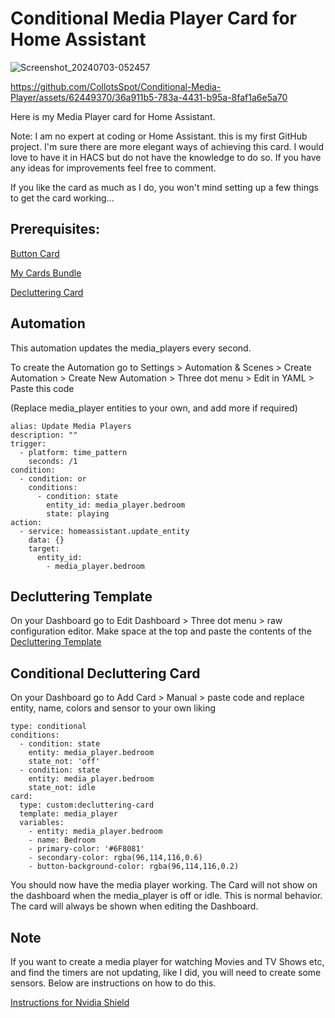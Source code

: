 # **Conditional Media Player Card for Home Assistant**

![Screenshot_20240703-052457](https://github.com/CollotsSpot/Conditional-Media-Player/assets/62449370/548272ef-12af-4693-b647-a6d2a85d00b3)


https://github.com/CollotsSpot/Conditional-Media-Player/assets/62449370/36a911b5-783a-4431-b95a-8faf1a6e5a70



Here is my Media Player card for Home Assistant.

Note: I am no expert at coding or Home Assistant. this is my first GitHub project. I'm sure there are more elegant ways of achieving this card. I would love to have it in HACS but do not have the knowledge to do so. If you have any ideas for improvements feel free to comment.

If you like the card as much as I do, you won't mind setting up a few things to get the card working...

## **Prerequisites:**

[Button Card](https://github.com/custom-cards/button-card)

[My Cards Bundle](https://github.com/AnthonMS/my-cards)

[Decluttering Card](https://github.com/custom-cards/decluttering-card)


## Automation

This automation updates the media_players every second.

To create the Automation go to Settings > Automation & Scenes > Create Automation > Create New Automation > Three dot menu > Edit in YAML > Paste this code

(Replace media_player entities to your own, and add more if required)

```
alias: Update Media Players
description: ""
trigger:
  - platform: time_pattern
    seconds: /1
condition:
  - condition: or
    conditions:
      - condition: state
        entity_id: media_player.bedroom
        state: playing
action:
  - service: homeassistant.update_entity
    data: {}
    target:
      entity_id:
        - media_player.bedroom
```

## Decluttering Template

On your Dashboard go to Edit Dashboard > Three dot menu > raw configuration editor. Make space at the top and paste the contents of the [Decluttering Template](decluttering-template.yaml)

## Conditional Decluttering Card

On your Dashboard go to Add Card > Manual > paste code and replace entity, name, colors and sensor to your own liking

```
type: conditional
conditions:
  - condition: state
    entity: media_player.bedroom
    state_not: 'off'
  - condition: state
    entity: media_player.bedroom
    state_not: idle
card:
  type: custom:decluttering-card
  template: media_player
  variables:
    - entity: media_player.bedroom
    - name: Bedroom
    - primary-color: '#6F8081'
    - secondary-color: rgba(96,114,116,0.6)
    - button-background-color: rgba(96,114,116,0.2)
```

You should now have the media player working. The Card will not show on the dashboard when the media_player is off or idle. This is normal behavior. The card will always be shown when editing the Dashboard.




## Note

If you want to create a media player for watching Movies and TV Shows etc, and find the timers are not updating, like I did, you will need to create some sensors. Below are instructions on how to do this.

[Instructions for Nvidia Shield](Nvidia-Shield.md)
